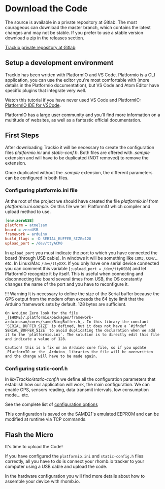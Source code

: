 # Download the Code

The source is available in a private repository at Gitlab. The most courageous can download the master branch, which contains the latest changes and may not be stable. If you prefer to use a stable version download a zip in the releases section.

[Trackio private repository at Gitlab](https://gitlab.com/m2m-system-source/Trackio)

## Setup a development environment

Trackio has been written with PlatformIO and VS Code. Platformio is a CLI application, you can use the editor you're most comfortable with (more details in the Platformio documentation), but VS Code and Atom Editor have specific plugins that integrate very well.

Watch this tutorial if you have never used VS Code and PlatformIO: [PlatformIO IDE for VSCode](https://docs.platformio.org/en/latest/ide/vscode.html).

PlatformIO has a large user community and you'll find more information on a multitude of websites, as well as a fantastic official documentation.

## First Steps

After downloading Trackio it will be necessary to create the configuration files _platformio.ini_ and _static-conf.h_. Both files are offered with _.sample_ extension and will have to be duplicated (NOT removed) to remove the extension.

Once duplicated without the _.sample_ extension, the different parameters can be configured in both files.

### Configuring platformio.ini file

At the root of the project we should have created the file _platformio.ini_ from _platformio.ini.sample_. On this file we tell PlatformIO which compiler and upload method to use.

~~~ini
[env:zeroUSB]
platform = atmelsam
board = zeroUSB
framework = arduino
build_flags = -D SERIAL_BUFFER_SIZE=128
upload_port = /dev/ttyACM0
~~~

In `upload_port` you must indicate the port to which you have connected the board (through USB cable). In windows it will be something like `COM3`, `COM7`... etc. In Linux/Mac `/dev/ttyXXX`. If you only have one serial device connected you can comment this variable (`;upload_port = /dev/ttyUSB0`) and let PlatformIO recognize it by itself. This is useful when connecting and disconnecting the board several times from USB, the OS constantly changes the name of the port and you have to reconfigure it.

!!! Warning
    It is necessary to define the size of the Serial buffer because the GPS output from the modem often exceeds the 64 byte limit that the Arduino framework sets by default. 128 bytes are sufficient.

    On Arduino Zero look for the file _{$HOME}/.platformio/packages/framework-arduinosam/cores/samd/RingBuffer.h_. In this library the constant `SERIAL_BUFFER_SIZE` is defined, but it does not have a `#ifndef SERIAL_BUFFER_SIZE` to avoid duplicating the declaration when we add it to the `platformio.ini`. The solution is to directly edit this file and indicate a value of 128.

    Caution! this is a fix on an Arduino core file, so if you update _PlatformIO or the _Arduino_ libraries the file will be overwritten and the change will have to be made again.

### Configuring static-conf.h

In _lib/Trackio/static-conf.h_ we define all the configuration parameters that establish how our application will work, the main configuration. We can enable GPS, sensors reading, data transmit intervals, low consumption mode... etc.

See the complete list of [configuration options](/configuration/#static-configuration)

This configuration is saved on the SAMD21's emulated EEPROM and can be modified at runtime via TCP commands.

## Flash the Micro

It's time to upload the Code!

If you have configured the `platformio.ini` and `static-config.h` files correctly, all you have to do is connect your rhomb.io tracker to your computer using a USB cable and upload the code.

In the hardware configuration you will find more details about how to assemble your device with rhomb.io.
